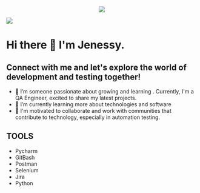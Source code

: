 <div id="header" align="center">
  <img decoding="async" src="https://github.com/JenessyMEG/JenessyMEG/assets/171646770/9ca0eb2a-812d-4937-989e-cd7b9d42464e.png" />
</div>

[![](https://img.shields.io/badge/LinkedIn-0077B5?style=for-the-badge&logo=linkedin&logoColor=white)](https://www.linkedin.com/in/jenessy-esteves/)

<!--
**JenessyMEG/JenessyMEG** is a ✨ _special_ ✨ repository because its `README.md` (this file) appears on your GitHub profile.

Here are some ideas to get you started:
- 🤔 I’m looking for help with ...
- 💬 Ask me about ...
- 📫 How to reach me: ...
- 😄 Pronouns: ...
- ⚡ Fun fact: ...
-->
# Hi there 👋 I'm Jenessy. 
## Connect with me and let's explore the world of development and testing together!

- 🔭 I’m someone passionate about growing and learning . Currently, I'm a QA Engineer, excited to share my latest projects.
- 🌱 I’m currently learning more about technologies and software
- 👯 I'm motivated to collaborate and work with communities that contribute to technology, especially in automation testing.

## TOOLS

- Pycharm
- GitBash
- Postman
- Selenium
- Jira
- Python

  
